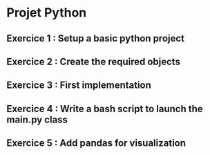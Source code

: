 # Projet Python


## Exercice 1 : Setup a basic python project

## Exercice 2 : Create the required objects

## Exercice 3 : First implementation 

## Exercice 4 : Write a bash script to launch the main.py class 

## Exercice 5 : Add pandas for visualization


